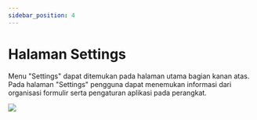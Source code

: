 ```yaml
---
sidebar_position: 4
---
```


# Halaman Settings

Menu "Settings" dapat ditemukan pada halaman utama bagian kanan atas. Pada halaman "Settings" pengguna dapat menemukan informasi dari organisasi formulir serta pengaturan aplikasi pada perangkat.

![](/img/screenshots/android-application-usage/home-page/settings-page-1.png#center)